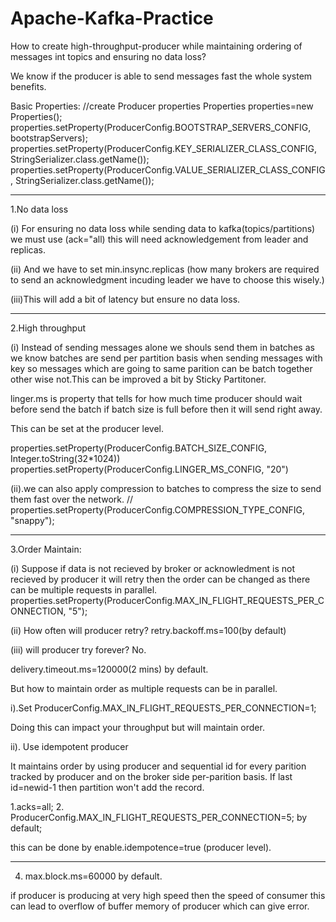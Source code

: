 # Apache-Kafka-Practice

How to create high-throughput-producer while maintaining ordering of messages int topics and ensuring no data loss?

We know if the producer is able to send messages fast the whole system benefits.

Basic Properties:
//create Producer properties
		Properties properties=new Properties();
		properties.setProperty(ProducerConfig.BOOTSTRAP_SERVERS_CONFIG, bootstrapServers);
		properties.setProperty(ProducerConfig.KEY_SERIALIZER_CLASS_CONFIG, StringSerializer.class.getName());
		properties.setProperty(ProducerConfig.VALUE_SERIALIZER_CLASS_CONFIG, StringSerializer.class.getName());

***************************************************************************************************************************

1.No data loss

(i) For ensuring no data loss while sending data to kafka(topics/partitions) we must use (ack="all) this will need acknowledgement from
leader and replicas.

(ii) And we have to set min.insync.replicas (how many brokers are required to send an acknowledgment incuding leader we have to choose this wisely.)

(iii)This will add a bit of latency but ensure no data loss.

**************************************************************************************************************

2.High throughput

(i) Instead of sending messages alone we shouls send them in batches as we know batches are send per partition basis when sending messages with key so messages which are going to same parition can be batch together other wise not.This can be improved a bit by Sticky Partitoner.

linger.ms is property that tells for how much time producer should wait before send the batch if batch size is full before then it will send right away.

This can be set at the producer level.

properties.setProperty(ProducerConfig.BATCH_SIZE_CONFIG, Integer.toString(32*1024))
properties.setProperty(ProducerConfig.LINGER_MS_CONFIG, "20")


(ii).we can also apply compression to batches to compress the size to send them fast over the network.
//	properties.setProperty(ProducerConfig.COMPRESSION_TYPE_CONFIG, "snappy");

**********************************************************************************************************************

3.Order Maintain: 

(i) Suppose if data is not recieved by broker or acknowledment is not recieved by producer it will retry then the order can be changed as there can be multiple requests in parallel.
properties.setProperty(ProducerConfig.MAX_IN_FLIGHT_REQUESTS_PER_CONNECTION, "5");

(ii) How often will producer retry?
retry.backoff.ms=100(by default)

(iii) will producer try forever?
No.

delivery.timeout.ms=120000(2 mins) by default.

But how to maintain order as multiple requests can be in parallel.

i).Set ProducerConfig.MAX_IN_FLIGHT_REQUESTS_PER_CONNECTION=1;

Doing this can impact your throughput but will maintain order.

ii). Use idempotent producer

It maintains order by using producer and sequential id for every parition tracked by producer and on the broker side per-parition basis.
If last id=newid-1 then partition won't add the record.

1.acks=all;
2. ProducerConfig.MAX_IN_FLIGHT_REQUESTS_PER_CONNECTION=5; by default;

this can be done by enable.idempotence=true (producer level).

*******************************************************************************************************************************

4. max.block.ms=60000 by default.

if producer is producing at very high speed then the speed of consumer this can lead to overflow of buffer memory of producer which can give error.


